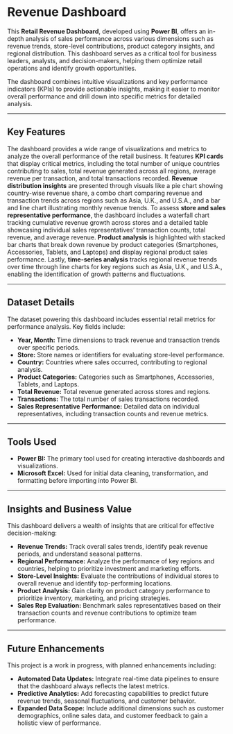 # **Revenue Dashboard**

This **Retail Revenue Dashboard**, developed using **Power BI**, offers an in-depth analysis of sales performance across various dimensions such as revenue trends, store-level contributions, product category insights, and regional distribution. This dashboard serves as a critical tool for business leaders, analysts, and decision-makers, helping them optimize retail operations and identify growth opportunities.

The dashboard combines intuitive visualizations and key performance indicators (KPIs) to provide actionable insights, making it easier to monitor overall performance and drill down into specific metrics for detailed analysis.

---

## **Key Features**

The dashboard provides a wide range of visualizations and metrics to analyze the overall performance of the retail business. It features **KPI cards** that display critical metrics, including the total number of unique countries contributing to sales, total revenue generated across all regions, average revenue per transaction, and total transactions recorded. **Revenue distribution insights** are presented through visuals like a pie chart showing country-wise revenue share, a combo chart comparing revenue and transaction trends across regions such as Asia, U.K., and U.S.A., and a bar and line chart illustrating monthly revenue trends. To assess **store and sales representative performance**, the dashboard includes a waterfall chart tracking cumulative revenue growth across stores and a detailed table showcasing individual sales representatives’ transaction counts, total revenue, and average revenue. **Product analysis** is highlighted with stacked bar charts that break down revenue by product categories (Smartphones, Accessories, Tablets, and Laptops) and display regional product sales performance. Lastly, **time-series analysis** tracks regional revenue trends over time through line charts for key regions such as Asia, U.K., and U.S.A., enabling the identification of growth patterns and fluctuations.

---

## **Dataset Details**

The dataset powering this dashboard includes essential retail metrics for performance analysis. Key fields include:
- **Year, Month:** Time dimensions to track revenue and transaction trends over specific periods.
- **Store:** Store names or identifiers for evaluating store-level performance.
- **Country:** Countries where sales occurred, contributing to regional analysis.
- **Product Categories:** Categories such as Smartphones, Accessories, Tablets, and Laptops.
- **Total Revenue:** Total revenue generated across stores and regions.
- **Transactions:** The total number of sales transactions recorded.
- **Sales Representative Performance:** Detailed data on individual representatives, including transaction counts and revenue metrics.

---

## **Tools Used**

- **Power BI:** The primary tool used for creating interactive dashboards and visualizations.
- **Microsoft Excel:** Used for initial data cleaning, transformation, and formatting before importing into Power BI.

---

## **Insights and Business Value**

This dashboard delivers a wealth of insights that are critical for effective decision-making:
- **Revenue Trends:** Track overall sales trends, identify peak revenue periods, and understand seasonal patterns.
- **Regional Performance:** Analyze the performance of key regions and countries, helping to prioritize investment and marketing efforts.
- **Store-Level Insights:** Evaluate the contributions of individual stores to overall revenue and identify top-performing locations.
- **Product Analysis:** Gain clarity on product category performance to prioritize inventory, marketing, and pricing strategies.
- **Sales Rep Evaluation:** Benchmark sales representatives based on their transaction counts and revenue contributions to optimize team performance.

---

## **Future Enhancements**

This project is a work in progress, with planned enhancements including:
- **Automated Data Updates:** Integrate real-time data pipelines to ensure that the dashboard always reflects the latest metrics.
- **Predictive Analytics:** Add forecasting capabilities to predict future revenue trends, seasonal fluctuations, and customer behavior.
- **Expanded Data Scope:** Include additional dimensions such as customer demographics, online sales data, and customer feedback to gain a holistic view of performance.
